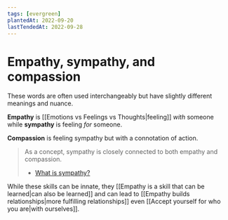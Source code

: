 ```yaml
---
tags: [evergreen]
plantedAt: 2022-09-20
lastTendedAt: 2022-09-28
---
```


# Empathy, sympathy, and compassion

These words are often used interchangeably but have slightly different meanings and nuance.

**Empathy** is [[Emotions vs Feelings vs Thoughts|feeling]] *with* someone while **sympathy** is feeling *for* someone.

**Compassion** is feeling sympathy but with a connotation of action.

> As a concept, sympathy is closely connected to both empathy and compassion.
> - [What is sympathy?](https://www.skillsyouneed.com/ips/sympathy.html)

While these skills can be innate, they [[Empathy is a skill that can be learned|can also be learned]] and can lead to [[Empathy builds relationships|more fulfilling relationships]] even [[Accept yourself for who you are|with ourselves]].

